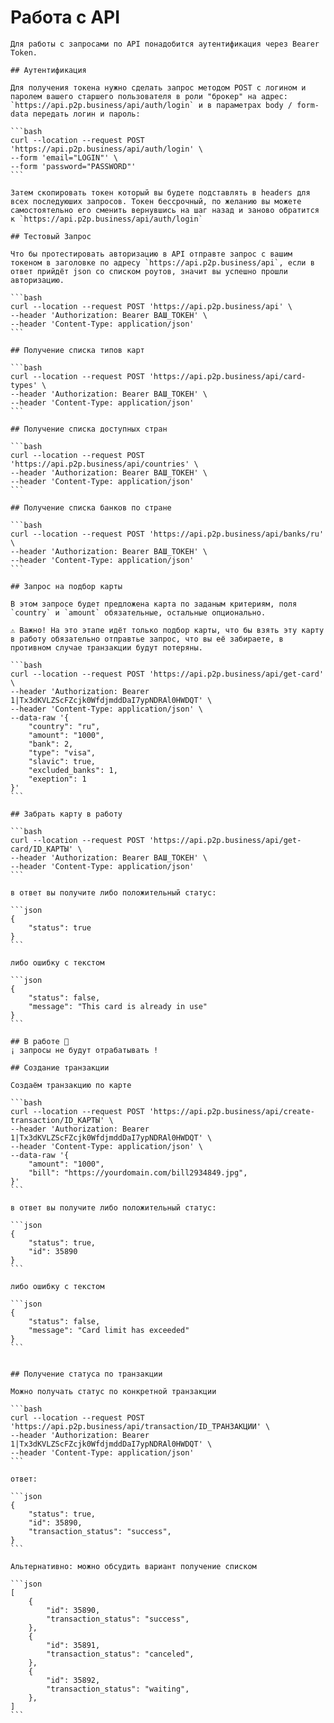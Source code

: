 # Работа с API

    Для работы с запросами по API понадобится аутентификация через Bearer Token.

    ## Аутентификация

    Для получения токена нужно сделать запрос методом POST с логином и паролем вашего старшего пользователя в роли "брокер" на адрес: `https://api.p2p.business/api/auth/login` и в параметрах body / form-data передать логин и пароль:

    ```bash
    curl --location --request POST 'https://api.p2p.business/api/auth/login' \
    --form 'email="LOGIN"' \
    --form 'password="PASSWORD"'
    ```

    Затем скопировать токен который вы будете подставлять в headers для всех последуюших запросов. Токен бессрочный, по желанию вы можете самостоятельно его сменить вернувшись на шаг назад и заново обратится к `https://api.p2p.business/api/auth/login`

    ## Тестовый Запрос

    Что бы протестировать авторизацию в API отправте запрос с вашим токеном в заголовке по адресу `https://api.p2p.business/api`, если в ответ прийдёт json со списком роутов, значит вы успешно прошли авторизацию.

    ```bash
    curl --location --request POST 'https://api.p2p.business/api' \
    --header 'Authorization: Bearer ВАШ_ТОКЕН' \
    --header 'Content-Type: application/json'
    ```

    ## Получение списка типов карт

    ```bash
    curl --location --request POST 'https://api.p2p.business/api/card-types' \
    --header 'Authorization: Bearer ВАШ_ТОКЕН' \
    --header 'Content-Type: application/json'
    ```

    ## Получение списка доступных стран

    ```bash
    curl --location --request POST 'https://api.p2p.business/api/countries' \
    --header 'Authorization: Bearer ВАШ_ТОКЕН' \
    --header 'Content-Type: application/json'
    ```

    ## Получение списка банков по стране

    ```bash
    curl --location --request POST 'https://api.p2p.business/api/banks/ru' \
    --header 'Authorization: Bearer ВАШ_ТОКЕН' \
    --header 'Content-Type: application/json'
    ```

    ## Запрос на подбор карты

    В этом запросе будет предложена карта по заданым критериям, поля `country` и `amount` обязательные, остальные опционально.
    
    ⚠️ Важно! На это этапе идёт только подбор карты, что бы взять эту карту в работу обязательно отправтье запрос, что вы её забираете, в противном случае транзакции будут потеряны.

    ```bash
    curl --location --request POST 'https://api.p2p.business/api/get-card' \
    --header 'Authorization: Bearer 1|Tx3dKVLZScFZcjk0WfdjmddDaI7ypNDRAl0HWDQT' \
    --header 'Content-Type: application/json' \
    --data-raw '{
        "country": "ru",
        "amount": "1000",
        "bank": 2,
        "type": "visa",
        "slavic": true,
        "excluded_banks": 1,
        "exeption": 1
    }'
    ```

    ## Забрать карту в работу

    ```bash
    curl --location --request POST 'https://api.p2p.business/api/get-card/ID_КАРТЫ' \
    --header 'Authorization: Bearer ВАШ_ТОКЕН' \
    --header 'Content-Type: application/json'
    ```

    в ответ вы получите либо положительный статус:

    ```json
    {
        "status": true
    }
    ```

    либо ошибку с текстом

    ```json
    {
        "status": false,
        "message": "This card is already in use"
    }
    ```

    ## В работе 🚧 
    ¡ запросы не будут отрабатывать !

    ## Создание транзакции

    Создаём транзакцию по карте

    ```bash
    curl --location --request POST 'https://api.p2p.business/api/create-transaction/ID_КАРТЫ' \
    --header 'Authorization: Bearer 1|Tx3dKVLZScFZcjk0WfdjmddDaI7ypNDRAl0HWDQT' \
    --header 'Content-Type: application/json' \
    --data-raw '{
        "amount": "1000",
        "bill": "https://yourdomain.com/bill2934849.jpg",
    }'
    ```

    в ответ вы получите либо положительный статус:

    ```json
    {
        "status": true,
        "id": 35890
    }
    ```

    либо ошибку с текстом

    ```json
    {
        "status": false,
        "message": "Card limit has exceeded"
    }
    ```


    ## Получение статуса по транзакции

    Можно получать статус по конкретной транзакции 

    ```bash
    curl --location --request POST 'https://api.p2p.business/api/transaction/ID_ТРАНЗАКЦИИ' \
    --header 'Authorization: Bearer 1|Tx3dKVLZScFZcjk0WfdjmddDaI7ypNDRAl0HWDQT' \
    --header 'Content-Type: application/json'
    ```

    ответ:

    ```json
    {
        "status": true,
        "id": 35890,
        "transaction_status": "success",
    }
    ```

    Альтернативно: можно обсудить вариант получение списком

    ```json
    [
        {
            "id": 35890,
            "transaction_status": "success",
        },
        {
            "id": 35891,
            "transaction_status": "canceled",
        },
        {
            "id": 35892,
            "transaction_status": "waiting",
        },
    ]
    ```
